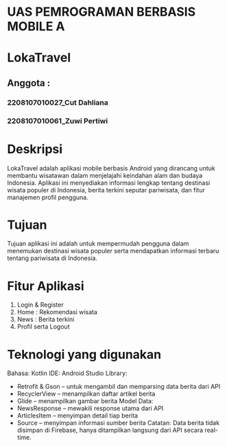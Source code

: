 # UAS PEMROGRAMAN BERBASIS MOBILE A

# LokaTravel
## Anggota :
### 2208107010027_Cut Dahliana
### 2208107010061_Zuwi Pertiwi

# Deskripsi
LokaTravel adalah aplikasi mobile berbasis Android yang dirancang untuk membantu wisatawan dalam menjelajahi keindahan alam dan budaya Indonesia. Aplikasi ini menyediakan informasi lengkap tentang destinasi wisata populer di Indonesia, berita terkini seputar pariwisata, dan fitur manajemen profil pengguna.

# Tujuan
Tujuan aplikasi ini adalah untuk mempermudah pengguna dalam menemukan destinasi wisata populer serta mendapatkan informasi terbaru tentang pariwisata di Indonesia.

# Fitur Aplikasi
1.  Login & Register
2. Home : Rekomendasi wisata
3. News : Berita terkini 
4. Profil serta Logout

# Teknologi yang digunakan
Bahasa: Kotlin
IDE: Android Studio
Library:
 - Retrofit & Gson – untuk mengambil dan memparsing data berita dari API
 - RecyclerView – menampilkan daftar artikel berita
 - Glide – menampilkan gambar berita
Model Data:
 - NewsResponse – mewakili response utama dari API
 - ArticlesItem – menyimpan detail tiap berita
 - Source – menyimpan informasi sumber berita
Catatan:
Data berita tidak disimpan di Firebase, hanya ditampilkan langsung dari API secara real-time.

